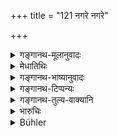 +++
title = "121 नगरे नगरे"

+++

<details><summary>गङ्गानथ-मूलानुवादः</summary>

In each town he shall appoint one Superintendent of all works, of high status and awe-inspiring appearance,—he being like a planet among stars.—(121)
</details>

<details><summary>मेधातिथिः</summary>

**उच्चैःस्थानं** प्रधानभूतम् इत्य् अर्थः । **घोररूपं** प्रतापवन्तम् । **नक्षत्राणाम् इव ग्रहं** अंगारकम्, हस्त्यश्वादिबलसंपन्नम् ॥ ७.१२१ ॥
</details>

<details><summary>गङ्गानथ-भाष्यानुवादः</summary>

‘*Of high status*’—*i.e*., at the head of others.

‘*Of awe-inspiring appearance*’—of commanding presence.

‘*Like a planet among stars*’—*i.e*. like the planet Mars.

He shall also be equipped with an army consisting of elephants, horses and the rest.—(121)
</details>

<details><summary>गङ्गानथ-टिप्पन्यः</summary>

‘*Graham*’—‘The planet Mars’ (Medhātithi);—‘Planet, Venus and others’ (Kullūka);—‘the Sun’ (Govindarāja);—‘the Moon’ (Nārāyaṇa).

This verse is quoted in *Vīramitrodaya* (Rājanīti, p. 249), which adds the following notes:—‘*Uccaissthānam*’ means ‘highly placed in the matter of birth and so forth,’—or ‘having a lùghly placed seat’,—‘*ghorarūpam*’ means ‘awe-inspiring.’
</details>

<details><summary>गङ्गानथ-तुल्य-वाक्यानि</summary>

*Mahābhārata* (12.87.10-11).—(Same as Manu.)

*Āpastamba* (2.26.4).—‘He shall appoint men of the first three castes,
who are pure and truthful, over villages and towns, for the protection of the people.’

*Arthaśāstra* (p. 160).—‘To the best of his power he shall place such
officers in charge of departments as are endowed with all the qualities of a minister; and their work shall he constantly inspected.’
</details>

<details><summary>भारुचिः</summary>

हस्त्यश्वादि[बल]संपन्नं प्रतिनगरं नागरिकं स्थापयेत् ॥ ७.१२१ ॥
</details>

<details><summary>Bühler</summary>

121	And in each town let him appoint one superintendent of all affairs, elevated in rank, formidable, (resembling) a planet among the stars.
</details>
